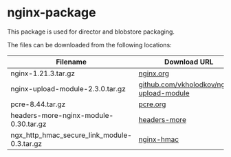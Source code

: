 nginx-package
============
This package is used for director and blobstore packaging.

The files can be downloaded from the following locations:

| Filename | Download URL |
| -------- | ------------ |
| nginx-1.21.3.tar.gz | [nginx.org](http://nginx.org/download/nginx-1.21.3.tar.gz) |
| nginx-upload-module-2.3.0.tar.gz | [github.com/vkholodkov/nginx-upload-module](https://github.com/fdintino/nginx-upload-module/archive/2.3.0.tar.gz)
| pcre-8.44.tar.gz | [pcre.org](https://ftp.pcre.org/pub/pcre/)
| headers-more-nginx-module-0.30.tar.gz | [headers-more](https://github.com/openresty/headers-more-nginx-module/releases)
| ngx_http_hmac_secure_link_module-0.3.tar.gz | [nginx-hmac](https://github.com/nginx-modules/ngx_http_hmac_secure_link_module/releases)
